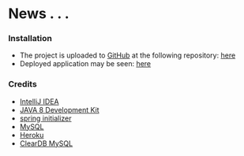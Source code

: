 # News . . .

### Installation
- The project is uploaded to [GitHub](https://github.com/) at the following repository: [here](https://github.com/sourslaw/JAVA_News)
- Deployed application may be seen: [here](https://cc-java-api-sour.herokuapp.com/)

### Credits
- [IntelliJ IDEA](https://www.jetbrains.com/idea/)
- [JAVA 8 Development Kit](https://www.oracle.com/java/technologies/downloads/#java8-mac)
- [spring initializer](https://start.spring.io/)
- [MySQL](https://www.mysql.com/)
- [Heroku](https://www.heroku.com/)
- [ClearDB MySQL](https://devcenter.heroku.com/articles/cleardb)
